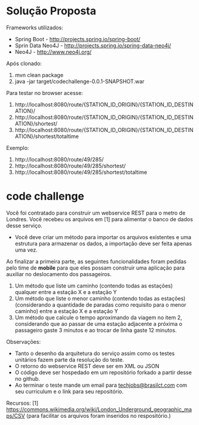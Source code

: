 Solução Proposta
================

Frameworks utilizados:

* Spring Boot - http://projects.spring.io/spring-boot/
* Sprin Data Neo4J - http://projects.spring.io/spring-data-neo4j/
* Neo4J - http://www.neo4j.org/

Após clonado:

1. mvn clean package
2. java -jar target/codechallenge-0.0.1-SNAPSHOT.war

Para testar no browser acesse:

1. http://localhost:8080/route/{STATION_ID_ORIGIN}/{STATION_ID_DESTINATION}/
2. http://localhost:8080/route/{STATION_ID_ORIGIN}/{STATION_ID_DESTINATION}/shortest/
3. http://localhost:8080/route/{STATION_ID_ORIGIN}/{STATION_ID_DESTINATION}/shortest/totaltime

Exemplo:

1. http://localhost:8080/route/49/285/
2. http://localhost:8080/route/49/285/shortest/
3. http://localhost:8080/route/49/285/shortest/totaltime



code challenge
==============

Você foi contratado para construir um webservice REST para o metro de Londres. Você recebeu os arquivos em [1] para alimentar o banco de dados desse serviço. 

* Você deve criar um método para importar os arquivos existentes e uma estrutura para armazenar os dados, a importação deve ser feita apenas uma vez. 

Ao finalizar a primeira parte, as seguintes funcionalidades foram pedidas pelo time de **mobile** para que eles possam construir uma aplicação para auxiliar no deslocamento dos passageiros. 

1. Um método que liste um caminho (contendo todas as estações) qualquer entre a estação X e a estação Y 
2. Um método que liste o menor caminho (contendo todas as estações) (considerando a quantidade de paradas como requisito para o menor caminho) entre a estação X e a estação Y
3. Um método que calcule o tempo aproximando da viagem no item 2, considerando que ao passar de uma estação adjacente a próxima o passageiro gaste 3 minutos e ao trocar de linha gaste 12 minutos. 

Observações: 

* Tanto o desenho da arquitetura do serviço assim como os testes unitários fazem parte da resolução do teste. 
* O retorno do webservice REST deve ser em XML ou JSON 
* O código deve ser hospedado em um repositório forkado a partir desse no github. 
* Ao terminar o teste mande um email para techjobs@brasilct.com com seu curriculum e o link para seu repositório.


Recursos: 
[1] https://commons.wikimedia.org/wiki/London_Underground_geographic_maps/CSV (para facilitar os arquivos foram inseridos no respositório.) 

